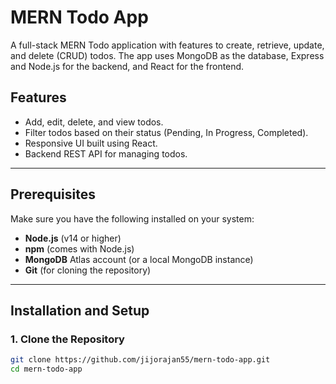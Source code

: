 # MERN Todo App

A full-stack MERN Todo application with features to create, retrieve, update, and delete (CRUD) todos. The app uses MongoDB as the database, Express and Node.js for the backend, and React for the frontend.

## Features

- Add, edit, delete, and view todos.
- Filter todos based on their status (Pending, In Progress, Completed).
- Responsive UI built using React.
- Backend REST API for managing todos.

---

## Prerequisites

Make sure you have the following installed on your system:

- **Node.js** (v14 or higher)
- **npm** (comes with Node.js)
- **MongoDB** Atlas account (or a local MongoDB instance)
- **Git** (for cloning the repository)

---

## Installation and Setup

### 1. Clone the Repository
```bash
git clone https://github.com/jijorajan55/mern-todo-app.git
cd mern-todo-app
